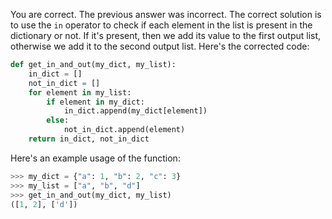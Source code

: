   You are correct. The previous answer was incorrect.
The correct solution is to use the `in` operator to check if each element in the list is present in the dictionary or not. If it's present, then we add its value to the first output list, otherwise we add it to the second output list. Here's the corrected code:
```python
def get_in_and_out(my_dict, my_list):
    in_dict = []
    not_in_dict = []
    for element in my_list:
        if element in my_dict:
            in_dict.append(my_dict[element])
        else:
            not_in_dict.append(element)
    return in_dict, not_in_dict
```
Here's an example usage of the function:
```python
>>> my_dict = {"a": 1, "b": 2, "c": 3}
>>> my_list = ["a", "b", "d"]
>>> get_in_and_out(my_dict, my_list)
([1, 2], ['d'])
```